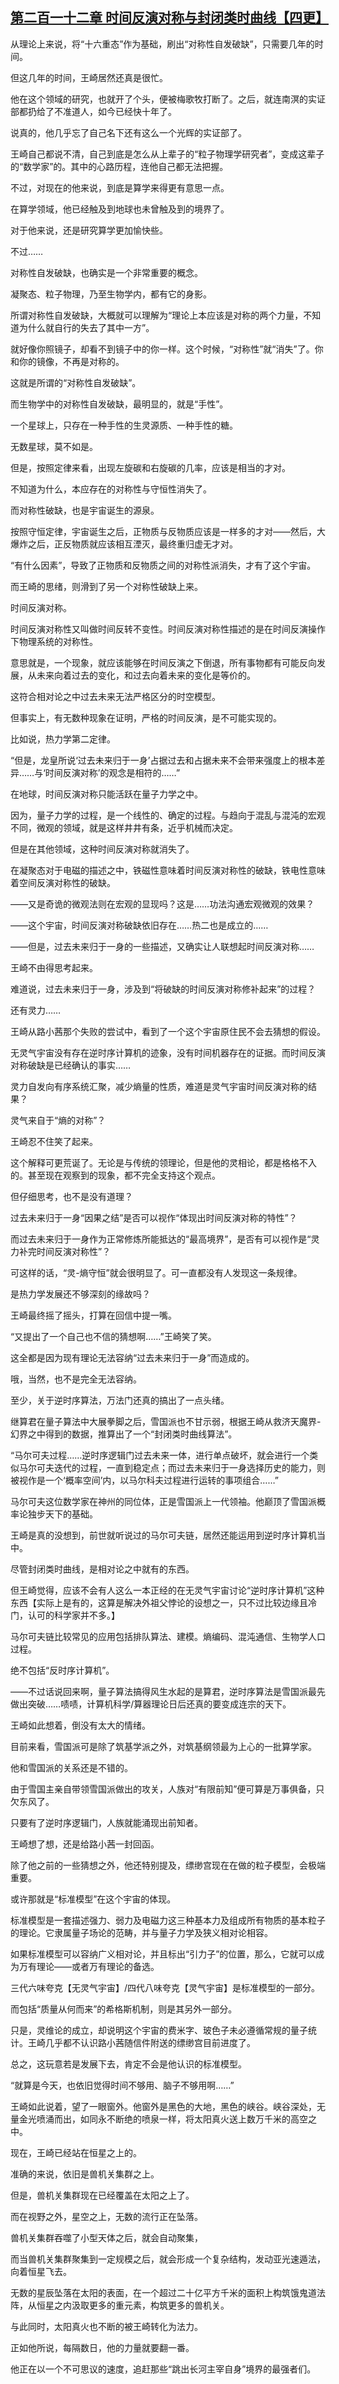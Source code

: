 ## [第二百一十二章 时间反演对称与封闭类时曲线【四更】](https://www.xxbiquge.com/11_11207/9244378.html)


  从理论上来说，将“十六重态”作为基础，刷出“对称性自发破缺”，只需要几年的时间。

  但这几年的时间，王崎居然还真是很忙。

  他在这个领域的研究，也就开了个头，便被梅歌牧打断了。之后，就连南溟的实证部都扔给了不准道人，如今已经快十年了。

  说真的，他几乎忘了自己名下还有这么一个光辉的实证部了。

  王崎自己都说不清，自己到底是怎么从上辈子的“粒子物理学研究者”，变成这辈子的“数学家”的。其中的心路历程，连他自己都无法把握。

  不过，对现在的他来说，到底是算学来得更有意思一点。

  在算学领域，他已经触及到地球也未曾触及到的境界了。

  对于他来说，还是研究算学更加愉快些。

  不过……

  对称性自发破缺，也确实是一个非常重要的概念。

  凝聚态、粒子物理，乃至生物学内，都有它的身影。

  所谓对称性自发破缺，大概就可以理解为“理论上本应该是对称的两个力量，不知道为什么就自行的失去了其中一方”。

  就好像你照镜子，却看不到镜子中的你一样。这个时候，“对称性”就“消失”了。你和你的镜像，不再是对称的。

  这就是所谓的“对称性自发破缺”。

  而生物学中的对称性自发破缺，最明显的，就是“手性”。

  一个星球上，只存在一种手性的生灵源质、一种手性的糖。

  无数星球，莫不如是。

  但是，按照定律来看，出现左旋碳和右旋碳的几率，应该是相当的才对。

  不知道为什么，本应存在的对称性与守恒性消失了。

  而对称性破缺，也是宇宙诞生的源泉。

  按照守恒定律，宇宙诞生之后，正物质与反物质应该是一样多的才对——然后，大爆炸之后，正反物质就应该相互湮灭，最终重归虚无才对。

  “有什么因素”，导致了正物质和反物质之间的对称性派消失，才有了这个宇宙。

  而王崎的思绪，则滑到了另一个对称性破缺上来。

  时间反演对称。

  时间反演对称性又叫做时间反转不变性。时间反演对称性描述的是在时间反演操作下物理系统的对称性。

  意思就是，一个现象，就应该能够在时间反演之下倒退，所有事物都有可能反向发展，从未来向着过去的变化，和过去向着未来的变化是等价的。

  这符合相对论之中过去未来无法严格区分的时空模型。

  但事实上，有无数种现象在证明，严格的时间反演，是不可能实现的。

  比如说，热力学第二定律。

  “但是，龙皇所说‘过去未来归于一身’占据过去和占据未来不会带来强度上的根本差异……与‘时间反演对称’的观念是相符的……”

  在地球，时间反演对称只能活跃在量子力学之中。

  因为，量子力学的过程，是一个线性的、确定的过程。与趋向于混乱与混沌的宏观不同，微观的领域，就是这样井井有条，近乎机械而决定。

  但是在其他领域，这种时间反演对称就消失了。

  在凝聚态对于电磁的描述之中，铁磁性意味着时间反演对称性的破缺，铁电性意味着空间反演对称性的破缺。

  ——又是奇诡的微观法则在宏观的显现吗？这是……功法沟通宏观微观的效果？

  ——这个宇宙，时间反演对称破缺依旧存在……热二也是成立的……

  ——但是，过去未来归于一身的一些描述，又确实让人联想起时间反演对称……

  王崎不由得思考起来。

  难道说，过去未来归于一身，涉及到“将破缺的时间反演对称修补起来”的过程？

  还有灵力……

  王崎从路小茜那个失败的尝试中，看到了一个这个宇宙原住民不会去猜想的假设。

  无灵气宇宙没有存在逆时序计算机的迹象，没有时间机器存在的证据。而时间反演对称破缺是已经确认的事实……

  灵力自发向有序系统汇聚，减少熵量的性质，难道是灵气宇宙时间反演对称的结果？

  灵气来自于“熵的对称”？

  王崎忍不住笑了起来。

  这个解释可更荒诞了。无论是与传统的领理论，但是他的灵相论，都是格格不入的。甚至现在观察到的现象，都不完全支持这个观点。

  但仔细思考，也不是没有道理？

  过去未来归于一身“因果之结”是否可以视作“体现出时间反演对称的特性”？

  而过去未来归于一身作为正常修炼所能抵达的“最高境界”，是否有可以视作是“灵力补完时间反演对称性”？

  可这样的话，“灵-熵守恒”就会很明显了。可一直都没有人发现这一条规律。

  是热力学发展还不够深刻的缘故吗？

  王崎最终摇了摇头，打算在回信中提一嘴。

  “又提出了一个自己也不信的猜想啊……”王崎笑了笑。

  这全都是因为现有理论无法容纳“过去未来归于一身”而造成的。

  哦，当然，也不是完全无法容纳。

  至少，关于逆时序算法，万法门还真的搞出了一点头绪。

  继算君在量子算法中大展拳脚之后，雪国派也不甘示弱，根据王崎从救济天魔界-幻界之中得到的数据，推算出了一个“封闭类时曲线算法”。

  “马尔可夫过程……逆时序逻辑门过去未来一体，进行单点破坏，就会进行一个类似马尔可夫迭代的过程，一直到稳定点；而过去未来归于一身选择历史的能力，则被视作是一个‘概率空间’内，以马尔科夫过程进行运转的事项组合……”

  马尔可夫这位数学家在神州的同位体，正是雪国派上一代领袖。他巅顶了雪国派概率论独步天下的基础。

  王崎是真的没想到，前世就听说过的马尔可夫链，居然还能运用到逆时序计算机当中。

  尽管封闭类时曲线，是相对论之中就有的东西。

  但王崎觉得，应该不会有人这么一本正经的在无灵气宇宙讨论“逆时序计算机”这种东西【实际上是有的，这算是解决外祖父悖论的设想之一，只不过比较边缘且冷门，认可的科学家并不多。】

  马尔可夫链比较常见的应用包括排队算法、建模。熵编码、混沌通信、生物学人口过程。

  绝不包括“反时序计算机”。

  ——不过话说回来啊，量子算法搞得风生水起的是算君，逆时序算法是雪国派最先做出突破……啧啧，计算机科学/算器理论日后还真的要变成连宗的天下。

  王崎如此想着，倒没有太大的情绪。

  目前来看，雪国派可是除了筑基学派之外，对筑基纲领最为上心的一批算学家。

  他和雪国派的关系还是不错的。

  由于雪国主亲自带领雪国派做出的攻关，人族对“有限前知”便可算是万事俱备，只欠东风了。

  只要有了逆时序逻辑门，人族就能涌现出前知者。

  王崎想了想，还是给路小茜一封回函。

  除了他之前的一些猜想之外，他还特别提及，缥缈宫现在在做的粒子模型，会极端重要。

  或许那就是“标准模型”在这个宇宙的体现。

  标准模型是一套描述强力、弱力及电磁力这三种基本力及组成所有物质的基本粒子的理论。它隶属量子场论的范畴，并与量子力学及狭义相对论相容。

  如果标准模型可以容纳广义相对论，并且标出“引力子”的位置，那么，它就可以成为万有理论——或者万有理论的备选。

  三代六味夸克【无灵气宇宙】/四代八味夸克【灵气宇宙】是标准模型的一部分。

  而包括“质量从何而来”的希格斯机制，则是其另外一部分。

  只是，灵维论的成立，却说明这个宇宙的费米字、玻色子未必遵循常规的量子统计。王崎几乎都不认识路小茜随信件附送的缥缈宫目前进度了。

  总之，这玩意若是发展下去，肯定不会是他认识的标准模型。

  “就算是今天，也依旧觉得时间不够用、脑子不够用啊……”

  王崎如此说着，望了一眼窗外。他窗外是黑色的大地，黑色的峡谷。峡谷深处，无量金光喷涌而出，如同永不断绝的喷泉一样，将太阳真火送上数万千米的高空之中。

  现在，王崎已经站在恒星之上的。

  准确的来说，依旧是兽机关集群之上。

  但是，兽机关集群现在已经覆盖在太阳之上了。

  而在视野之外，星空之上，无数的流行正在坠落。

  兽机关集群吞噬了小型天体之后，就会自动聚集，

  而当兽机关集群聚集到一定规模之后，就会形成一个复杂结构，发动亚光速遁法，向着恒星飞去。

  无数的星辰坠落在太阳的表面，在一个超过二十亿平方千米的面积上构筑饿鬼道法阵，从恒星之内汲取更多的重元素，构筑更多的兽机关。

  与此同时，太阳真火也不断的被王崎转化为法力。

  正如他所说，每隔数日，他的力量就要翻一番。

  他正在以一个不可思议的速度，追赶那些“跳出长河主宰自身”境界的最强者们。
